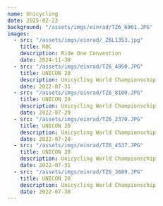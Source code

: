 ```yaml
---
name: Unicycling
date: 2025-02-23
background: "/assets/imgs/einrad/TZ6_6961.JPG"
images:
  - src: "/assets/imgs/einrad/_Z6L1353.jpg"
    title: ROC
    description: Ride One Convention
    date: 2024-11-30
  - src: "/assets/imgs/einrad/TZ6_4950.JPG"
    title: UNICON 20
    description: Unicycling World Championschip
    date: 2022-07-31
  - src: "/assets/imgs/einrad/TZ6_8100.JPG"
    title: UNICON 20
    description: Unicycling World Championschip
    date: 2022-07-29
  - src: "/assets/imgs/einrad/TZ6_2370.JPG"
    title: UNICON 20
    description: Unicycling World Championschip
    date: 2022-07-28
  - src: "/assets/imgs/einrad/TZ6_4537.JPG"
    title: UNICON 20
    description: Unicycling World Championschip
    date: 2022-07-31
  - src: "/assets/imgs/einrad/TZ6_3689.JPG"
    title: UNICON 20
    description: Unicycling World Championschip
    date: 2022-07-30
---
```

